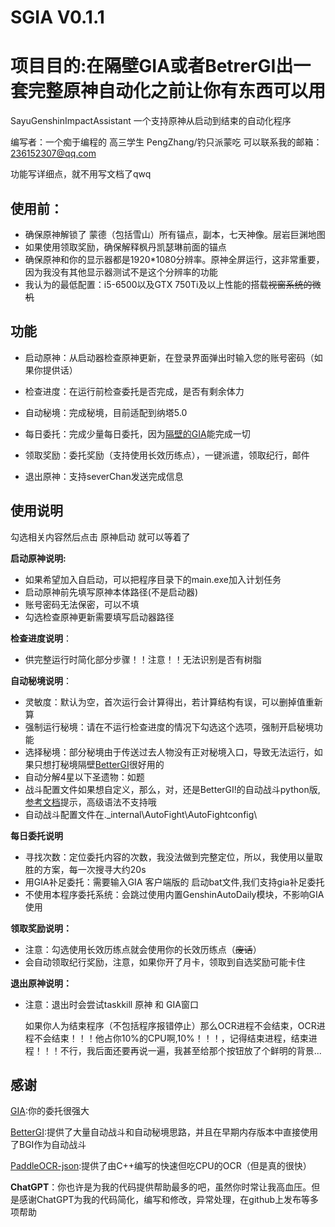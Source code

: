 # SGIA V0.1.1
# 项目目的:在隔壁GIA或者BetrerGI出一套完整原神自动化之前让你有东西可以用
SayuGenshinImpactAssistant
一个支持原神从启动到结束的自动化程序

编写者：一个痴于编程的 高三学生 PengZhang/钓只派蒙吃
可以联系我的邮箱：236152307@qq.com

功能写详细点，就不用写文档了qwq
## 使用前：

 - 确保原神解锁了 蒙德（包括雪山）所有锚点，副本，七天神像。层岩巨渊地图
 - 如果使用领取奖励，确保解释枫丹凯瑟琳前面的锚点
 - 确保原神和你的显示器都是1920*1080分辨率。原神全屏运行，这非常重要，因为我没有其他显示器测试不是这个分辨率的功能
 - 我认为的最低配置：i5-6500以及GTX 750Ti及以上性能的搭载~~视窗系统的微机~~

## 功能

 - 启动原神：从启动器检查原神更新，在登录界面弹出时输入您的账号密码（如果你提供话）
 - 检查进度：在运行前检查委托是否完成，是否有剩余体力

- 自动秘境：完成秘境，目前适配到纳塔5.0
- 每日委托：完成少量每日委托，因为[隔壁的GIA](https://github.com/infstellar/genshin_impact_assistant)能完成一切
- 领取奖励：委托奖励（支持使用长效历练点），一键派遣，领取纪行，邮件
- 退出原神：支持severChan发送完成信息

## 使用说明
勾选相关内容然后点击 原神启动 就可以等着了

 **启动原神说明:**

 - 如果希望加入自启动，可以把程序目录下的main.exe加入计划任务
  - 启动原神前先填写原神本体路径(不是启动器)
   - 账号密码无法保密，可以不填
   - 勾选检查原神更新需要填写启动器路径

 
 **检查进度说明**：
 
-  供完整运行时简化部分步骤！！注意！！无法识别是否有树脂

**自动秘境说明**：

 - 灵敏度：默认为空，首次运行会计算得出，若计算结构有误，可以删掉值重新算
 - 强制运行秘境：请在不运行检查进度的情况下勾选这个选项，强制开启秘境功能
 - 选择秘境：部分秘境由于传送过去人物没有正对秘境入口，导致无法运行，如果只想打秘境隔壁[BetterGI](https://github.com/babalae/better-genshin-impact)很好用的
 - 自动分解4星以下圣遗物：如题
 - 战斗配置文件如果想自定义，那么，对，还是BetterGI!的自动战斗python版,[参考文档](https://bgi.huiyadan.com/feats/domain.html#%E6%88%98%E6%96%97%E7%AD%96%E7%95%A5%E8%84%9A%E6%9C%AC%E7%BC%96%E5%86%99)提示，高级语法不支持哦
 - 自动战斗配置文件在.\_internal\AutoFight\AutoFightconfig\
 
 **每日委托说明**
 
 - 寻找次数：定位委托内容的次数，我没法做到完整定位，所以，我使用以量取胜的方案，每一次搜寻大约20s
 - 用GIA补足委托：需要输入GIA 客户端版的 启动bat文件,我们支持gia补足委托
 - 不使用本程序委托系统：会跳过使用内置GenshinAutoDaily模块，不影响GIA使用

**领取奖励说明：**

 - 注意：勾选使用长效历练点就会使用你的长效历练点（~~废话~~）
 - 会自动领取纪行奖励，注意，如果你开了月卡，领取到自选奖励可能卡住
 
 **退出原神说明：**
 
 - 注意：退出时会尝试taskkill 原神 和 GIA窗口
	
	如果你人为结束程序（不包括程序报错停止）那么OCR进程不会结束，OCR进程不会结束！！！他占你10%的CPU啊,10%！！！，记得结束进程，结束进程！！！不行，我后面还要再说一遍，我甚至给那个按钮放了个鲜明的背景...

## 感谢
[GIA](https://github.com/infstellar/genshin_impact_assistant):你的委托很强大

[BetterGI](https://github.com/babalae/better-genshin-impact):提供了大量自动战斗和自动秘境思路，并且在早期内存版本中直接使用了BGI作为自动战斗

[PaddleOCR-json](https://github.com/hiroi-sora/PaddleOCR-json):提供了由C++编写的快速但吃CPU的OCR（但是真的很快）

**ChatGPT**：你也许是为我的代码提供帮助最多的吧，虽然你时常让我高血压。但是感谢ChatGPT为我的代码简化，编写和修改，异常处理，在github上发布等多项帮助

